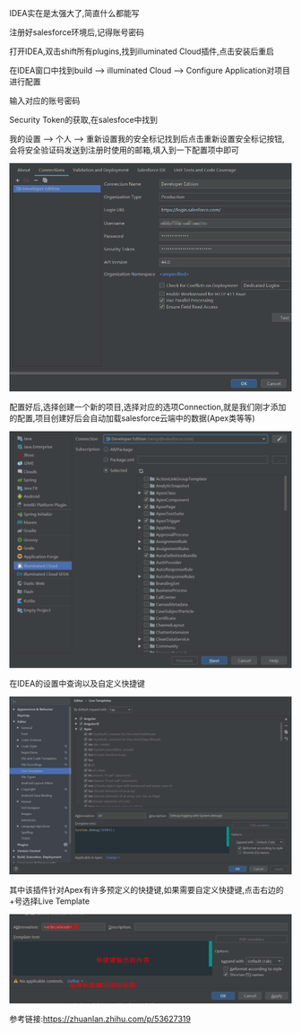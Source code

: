 IDEA实在是太强大了,简直什么都能写

注册好salesforce环境后,记得账号密码

打开IDEA,双击shift所有plugins,找到illuminated Cloud插件,点击安装后重启

在IDEA窗口中找到build --> illuminated Cloud --> Configure Application对项目进行配置

输入对应的账号密码

Security Token的获取,在salesfoce中找到

我的设置 --> 个人 --> 重新设置我的安全标记找到后点击重新设置安全标记按钮,会将安全验证码发送到注册时使用的邮箱,填入到一下配置项中即可

![image-20200428104051378](在IDEA中配置salesforce环境.assets/image-20200428104051378.png) 

配置好后,选择创建一个新的项目,选择对应的选项Connection,就是我们刚才添加的配置,项目创建好后会自动加载salesforce云端中的数据(Apex类等等)

![image-20200428104504817](在IDEA中配置salesforce环境.assets/image-20200428104504817.png)

在IDEA的设置中查询以及自定义快捷键

![image-20200428104639153](在IDEA中配置salesforce环境.assets/image-20200428104639153.png)

其中该插件针对Apex有许多预定义的快捷键,如果需要自定义快捷键,点击右边的+号选择Live Template

![image-20200428105330563](在IDEA中配置salesforce环境.assets/image-20200428105330563.png)

参考链接:https://zhuanlan.zhihu.com/p/53627319